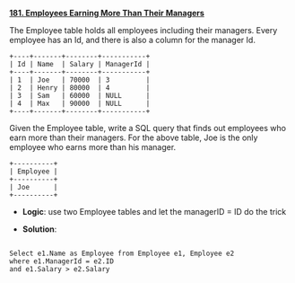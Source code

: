 [**181. Employees Earning More Than Their Managers**](https://leetcode.com/problems/employees-earning-more-than-their-managers/)

The Employee table holds all employees including their managers. Every employee has an Id, and there is also a column for the manager Id.

```
+----+-------+--------+-----------+
| Id | Name  | Salary | ManagerId |
+----+-------+--------+-----------+
| 1  | Joe   | 70000  | 3         |
| 2  | Henry | 80000  | 4         |
| 3  | Sam   | 60000  | NULL      |
| 4  | Max   | 90000  | NULL      |
+----+-------+--------+-----------+
```

Given the Employee table, write a SQL query that finds out employees who earn more than their managers. For the above table, Joe is the only employee who earns more than his manager.

```
+----------+
| Employee |
+----------+
| Joe      |
+----------+

```

* **Logic**: use two Employee tables and let the managerID = ID do the trick

* **Solution**:
```

Select e1.Name as Employee from Employee e1, Employee e2
where e1.ManagerId = e2.ID
and e1.Salary > e2.Salary

```
